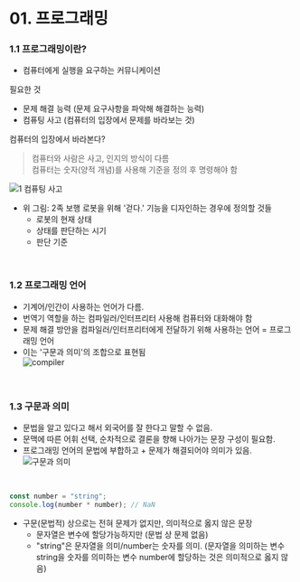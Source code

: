 # 01. 프로그래밍

### 1.1 프로그래밍이란?
- 컴퓨터에게 실행을 요구하는 커뮤니케이션

필요한 것
- 문제 해결 능력 (문제 요구사항을 파악해 해결하는 능력)
- 컴퓨팅 사고 (컴퓨터의 입장에서 문제를 바라보는 것)

컴퓨터의 입장에서 바라본다? <br>
  > 컴퓨터와 사람은 사고, 인지의 방식이 다름 <br>
  > 컴퓨터는 숫자(양적 개념)를 사용해 기준을 정의 후 명령해야 함

![1 컴퓨팅 사고](https://user-images.githubusercontent.com/88994807/186070753-0dfb6cc1-e986-45ea-af5c-1b6638acfa10.png)
<br>
- 위 그림: 2족 보행 로봇을 위해 '걷다.' 기능을 디자인하는 경우에 정의할 것들
  - 로봇의 현재 상태 
  - 상태를 판단하는 시기
  - 판단 기준
<br>

### 1.2 프로그래밍 언어
- 기계어/인간이 사용하는 언어가 다름. 
- 번역기 역할을 하는 컴파일러/인터프리터 사용해 컴퓨터와 대화해야 함
- 문제 해결 방안을 컴파일러/인터프리터에게 전달하기 위해 사용하는 언어 = 프로그래밍 언어
- 이는 '구문과 의미'의 조합으로 표현됨  
![compiler](https://user-images.githubusercontent.com/88994807/185371039-7647cdb7-5758-493a-8fd2-89543167aefa.png)  
<br/><br/>

### 1.3 구문과 의미
- 문법을 알고 있다고 해서 외국어를 잘 한다고 말할 수 없음.
- 문맥에 따른 어휘 선택, 순차적으로 결론을 향해 나아가는 문장 구성이 필요함.
- 프로그래밍 언어의 문법에 부합하고 + 문제가 해결되어야 의미가 있음.<br/>
![구문과 의미](https://user-images.githubusercontent.com/88994807/185371602-2f72ad99-7bf5-4efa-915f-71421c42dee8.png)  
<br/>

``` Javascript
const number = "string";
console.log(number * number); // NaN
```
- 구문(문법적) 상으로는 전혀 문제가 없지만, 의미적으로 옳지 않은 문장 
  - 문자열은 변수에 할당가능하지만 (문법 상 문제 없음)
  - "string"은 문자열을 의미/number는 숫자를 의미. (문자열을 의미하는 변수 string을 숫자를 의미하는 변수 number에 할당하는 것은 의미적으로 옳지 않음)
